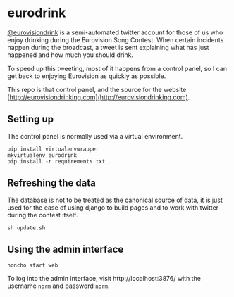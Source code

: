 eurodrink
=========

[@eurovisiondrink](https://twitter.com/eurovisiondrink) is a semi-automated
twitter account for those of us who enjoy drinking during the Eurovision Song
Contest. When certain incidents happen during the broadcast, a tweet is sent
explaining what has just happened and how much you should drink.

To speed up this tweeting, most of it happens from a control panel, so I can
get back to enjoying Eurovision as quickly as possible.

This repo is that control panel, and the source for the website
[http://eurovisiondrinking.com](http://eurovisiondrinking.com).


## Setting up

The control panel is normally used via a virtual environment.

    pip install virtualenvwrapper
    mkvirtualenv eurodrink
    pip install -r requirements.txt

## Refreshing the data

The database is not to be treated as the canonical source of data, it is just
used for the ease of using django to build pages and to work with twitter
during the contest itself.

    sh update.sh

## Using the admin interface

    honcho start web

To log into the admin interface, visit http://localhost:3876/ with the
username `norm` and password `norm`.
